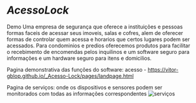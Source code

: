 # _AcessoLock_

Demo
Uma empresa de segurança que oferece a instituições e pessoas formas faceis de acessar seus imoveis, salas e cofres, alem de oferecer formas de controlar quem acessa e horarios que certos lugares podem ser acessados. 
Para condominios e predios oferecemos produtos para facilitar o recebimento de encomendas pelos inquilinos e um software seguro para informações e um hardware seguro para itens e domicilios. 

Pagina demonstrativa das funções do software:
acesso - https://vitor-gblop.github.io/_Acesso-Lock/pages/landpage.html

Pagina de serviços: onde os dispositivos e sensores podem ser monitorados com todas as informações correspondentes
![serviços](https://github.com/user-attachments/assets/8da3a56d-ee04-42d1-9840-1a1a66b7cefa)
